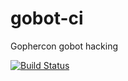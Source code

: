 # gobot-ci
Gophercon gobot hacking

[![Build Status](https://travis-ci.org/allanglen/gobot-ci.svg?branch=master)](https://travis-ci.org/allanglen/gobot-ci)



